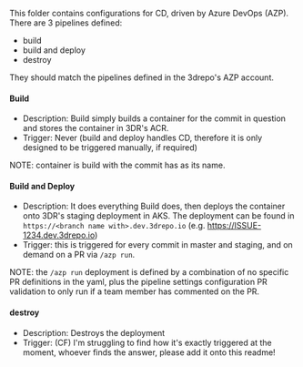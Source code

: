 This folder contains configurations for CD, driven by Azure DevOps (AZP). There are 3 pipelines defined:

- build
- build and deploy
- destroy

They should match the pipelines defined in the 3drepo's AZP account.

#### Build
- Description: Build simply builds a container for the commit in question and stores the container in 3DR's ACR.
- Trigger: Never (build and deploy handles CD, therefore it is only designed to be triggered manually, if required)

NOTE: container is build with the commit has as its name.

#### Build and Deploy
- Description: It does everything Build does, then deploys the container onto 3DR's staging deployment in AKS. The deployment can be found in `https://<branch name with>.dev.3drepo.io` (e.g. https://ISSUE-1234.dev.3drepo.io)
- Trigger: this is triggered for every commit in master and staging, and on demand on a PR via `/azp run`.

NOTE: the `/azp run` deployment is defined by a combination of no specific PR definitions in the yaml, plus the pipeline settings configuration PR validation to only run if a team member has commented on the PR.

#### destroy
- Description: Destroys the deployment
- Trigger: (CF) I'm struggling to find how it's exactly triggered at the moment, whoever finds the answer, please add it onto this readme!

